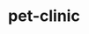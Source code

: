 ---
title: pet-clinic
link: https://github.com/zhaoyi3264/pet-clinic
desc: It is a virtual pet clinic website for user to register pets, browse veterinarians, and add clinic visits for their pets.
skill: Spring Boot, Spring Web MVC, Spring Data JPA
order: 1
---